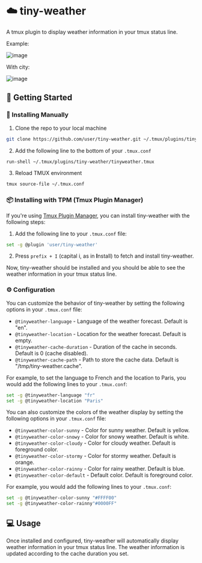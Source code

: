 # :cloud: tiny-weather

A tmux plugin to display weather information in your tmux status line.

Example:

![image](https://github.com/rachartier/tiny-weather/assets/2057541/4e612cb1-1de4-4603-8427-d69a70830513)


With city:

![image](https://github.com/rachartier/tiny-weather/assets/2057541/bb01019e-bbde-4ec8-b4c8-d38c7e643442)


## :rocket: Getting Started 

### :wrench: Installing Manually

1. Clone the repo to your local machine
```sh
git clone https://github.com/user/tiny-weather.git ~/.tmux/plugins/tiny-weather
```
2. Add the following line to the bottom of your `.tmux.conf`
```sh
run-shell ~/.tmux/plugins/tiny-weather/tinyweather.tmux
```
3. Reload TMUX environment
```sh
tmux source-file ~/.tmux.conf
```

### :package: Installing with TPM (Tmux Plugin Manager) 

If you're using [Tmux Plugin Manager](https://github.com/tmux-plugins/tpm), you can install tiny-weather with the following steps:

1. Add the following line to your `.tmux.conf` file:
```sh
set -g @plugin 'user/tiny-weather'
```
2. Press `prefix + I` (capital i, as in **I**nstall) to fetch and install tiny-weather.

Now, tiny-weather should be installed and you should be able to see the weather information in your tmux status line.

### :gear: Configuration

You can customize the behavior of tiny-weather by setting the following options in your `.tmux.conf` file:

- `@tinyweather-language` - Language of the weather forecast. Default is "en".
- `@tinyweather-location` - Location for the weather forecast. Default is empty.
- `@tinyweather-cache-duration` - Duration of the cache in seconds. Default is 0 (cache disabled).
- `@tinyweather-cache-path` - Path to store the cache data. Default is "/tmp/tiny-weather.cache".

For example, to set the language to French and the location to Paris, you would add the following lines to your `.tmux.conf`:

```sh
set -g @tinyweather-language "fr"
set -g @tinyweather-location "Paris"
```

You can also customize the colors of the weather display by setting the following options in your `.tmux.conf` file:

- `@tinyweather-color-sunny` - Color for sunny weather. Default is yellow.
- `@tinyweather-color-snowy` - Color for snowy weather. Default is white.
- `@tinyweather-color-cloudy` - Color for cloudy weather. Default is foreground color.
- `@tinyweather-color-stormy` - Color for stormy weather. Default is orange.
- `@tinyweather-color-rainny` - Color for rainy weather. Default is blue.
- `@tinyweather-color-default` - Default color. Default is foreground color.

For example, you would add the following lines to your `.tmux.conf`:

```sh
set -g @tinyweather-color-sunny "#FFFF00"
set -g @tinyweather-color-rainny"#0000FF"
```

## :computer: Usage

Once installed and configured, tiny-weather will automatically display weather information in your tmux status line. The weather information is updated according to the cache duration you set.


